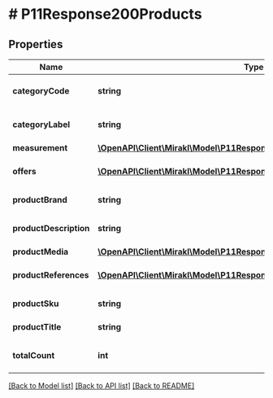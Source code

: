 # # P11Response200Products

## Properties

Name | Type | Description | Notes
------------ | ------------- | ------------- | -------------
**categoryCode** | **string** | Code of the product category | [optional]
**categoryLabel** | **string** | Label of the product category | [optional]
**measurement** | [**\OpenAPI\Client\Mirakl\Model\P11Response200ProductsMeasurement**](P11Response200ProductsMeasurement.md) |  | [optional]
**offers** | [**\OpenAPI\Client\Mirakl\Model\P11Response200ProductsOffers[]**](P11Response200ProductsOffers.md) | List of offers for the product | [optional]
**productBrand** | **string** | Brand of the product | [optional]
**productDescription** | **string** | Description of the product | [optional]
**productMedia** | [**\OpenAPI\Client\Mirakl\Model\P11Response200ProductsProductMedia**](P11Response200ProductsProductMedia.md) |  | [optional]
**productReferences** | [**\OpenAPI\Client\Mirakl\Model\P11Response200ProductsProductReferences[]**](P11Response200ProductsProductReferences.md) | List of product&#39;s references | [optional]
**productSku** | **string** | SKU of the product | [optional]
**productTitle** | **string** | Title of the product | [optional]
**totalCount** | **int** | Number of offers for this product | [optional]

[[Back to Model list]](../../README.md#models) [[Back to API list]](../../README.md#endpoints) [[Back to README]](../../README.md)
